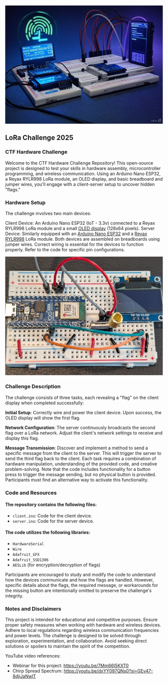 ![logo](./images/lora-logo.jpg)

## LoRa Challenge 2025

### CTF Hardware Challenge
Welcome to the CTF Hardware Challenge Repository! This open-source project is designed to test your skills in hardware assembly, microcontroller programming, and wireless communication. Using an Arduino Nano ESP32, a Reyax RYLR998 LoRa module, an OLED display, and basic breadboard and jumper wires, you'll engage with a client-server setup to uncover hidden "flags."

### Hardware Setup
The challenge involves two main devices:

Client Device: An Arduino Nano ESP32 (IoT - 3.3v) connected to a Reyax RYLR998 LoRa module and a small [OLED display](https://www.amazon.com/dp/B09T6SJBV5?th=1) (128x64 pixels).
Server Device: Similarly equipped with an [Arduino Nano ESP32](https://www.amazon.com/dp/B0C947BHK5) and a [Reyax RYLR998](https://www.amazon.com/dp/B099RM1XMG) LoRa module.
Both devices are assembled on breadboards using jumper wires. Correct wiring is essential for the devices to function properly. Refer to the code for specific pin configurations.

![Picture showing proper hardware wiring](./images/wiring.jpg)


### Challenge Description
The challenge consists of three tasks, each revealing a "flag" on the client display when completed successfully:

**Initial Setup**: Correctly wire and power the client device. Upon success, the OLED display will show the first flag.

**Network Configuration**: The server continuously broadcasts the second flag over a LoRa network. Adjust the client's network settings to receive and display this flag.

**Message Transmission**: Discover and implement a method to send a specific message from the client to the server. This will trigger the server to send the third flag back to the client.
Each task requires a combination of hardware manipulation, understanding of the provided code, and creative problem-solving. Note that the code includes functionality for a button press to trigger the message sending, but no physical button is provided. Participants must find an alternative way to activate this functionality.

### Code and Resources
#### The repository contains the following files:

- `client.ino`: Code for the client device.<BR>
- `server.ino`: Code for the server device.<BR>

#### The code utilizes the following libraries:<BR>
- `HardwareSerial`<BR>
- `Wire`<BR>
- `Adafruit_GFX`<BR>
- `Adafruit_SSD1306`<BR>
- `AESLib` (for encryption/decryption of flags)<BR>

Participants are encouraged to study and modify the code to understand how the devices communicate and how the flags are handled. However, specific details about the flags, the required message, or workarounds for the missing button are intentionally omitted to preserve the challenge's integrity.

### Notes and Disclaimers
This project is intended for educational and competitive purposes.
Ensure proper safety measures when working with hardware and wireless devices.
Adhere to local regulations regarding wireless communication frequencies and power levels.
The challenge is designed to be solved through exploration, experimentation, and collaboration. Avoid seeking direct solutions or spoilers to maintain the spirit of the competition.

YouTube video references: <BR>
- Webinar for this project:  https://youtu.be/7Mm66I5KXT0
- Chirp Spread Spectrum: https://youtu.be/dxYY097QNs0?si=GEv47-8djiJaNwlT

